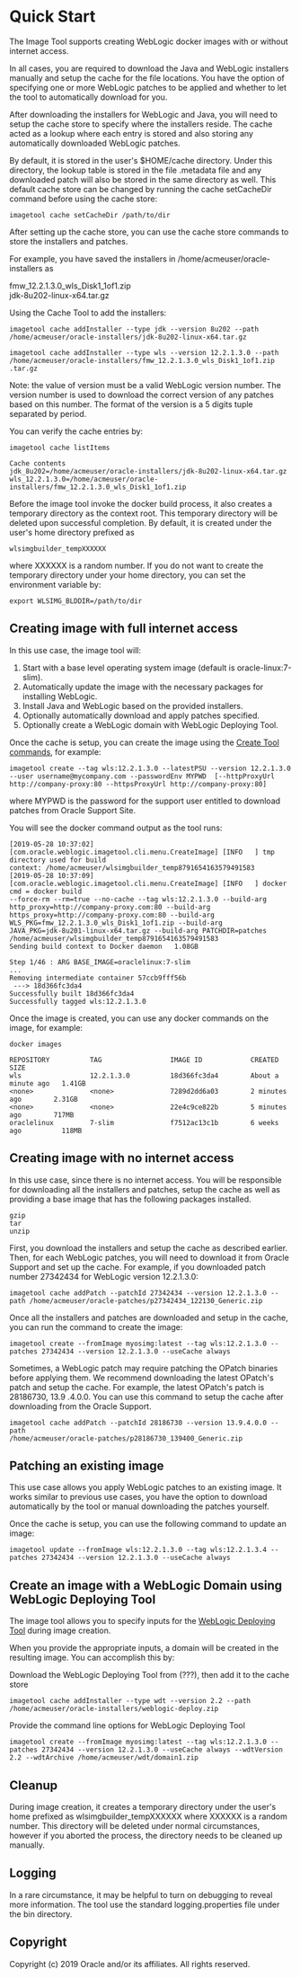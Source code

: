 # Quick Start

The Image Tool supports creating WebLogic docker images with or without internet access. 

In all cases, you are required to download the Java and WebLogic installers manually and setup the cache for the file 
locations.  You have the option of specifying one or more WebLogic patches to be applied and whether to let the tool to 
automatically download for you.

After downloading the installers for WebLogic and Java, you will need to setup the cache store to specify where the
 installers reside.  The cache acted as a lookup where each entry is stored and also storing any 
 automatically downloaded WebLogic patches.

By default, it is stored in the user's $HOME/cache directory.  Under this directory, the lookup table is stored in 
the file .metadata file and any downloaded patch will also be stored in the same directory as well.  This 
default cache store can be changed by running the cache setCacheDir command before using the cache store:

```aidl
imagetool cache setCacheDir /path/to/dir
```

After setting up the cache store, you can use the cache store commands to store the installers and patches.
 
For example, you have saved the installers in /home/acmeuser/oracle-installers as

fmw_12.2.1.3.0_wls_Disk1_1of1.zip\
jdk-8u202-linux-x64.tar.gz
 

Using the Cache Tool to add the installers:

```aidl
imagetool cache addInstaller --type jdk --version 8u202 --path /home/acmeuser/oracle-installers/jdk-8u202-linux-x64.tar.gz
```

```aidl
imagetool cache addInstaller --type wls --version 12.2.1.3.0 --path /home/acmeuser/oracle-installers/fmw_12.2.1.3.0_wls_Disk1_1of1.zip
.tar.gz

```

Note:  the value of version must be a valid WebLogic version number. The version number is used to download the 
correct version of any patches based on this number.  The format of the version is a 5 digits tuple separated by period.

You can verify the cache entries by:

```aidl
imagetool cache listItems
```

```aidl
Cache contents
jdk_8u202=/home/acmeuser/oracle-installers/jdk-8u202-linux-x64.tar.gz
wls_12.2.1.3.0=/home/acmeuser/oracle-installers/fmw_12.2.1.3.0_wls_Disk1_1of1.zip

```

Before the image tool invoke the docker build process, it also creates a temporary directory as the context root.  This temporary directory will be deleted upon successful completion. By default, it is created under the user's home 
directory prefixed as 

```
wlsimgbuilder_tempXXXXXX 
```
where XXXXXX is a random number.  If you do not want to create the temporary directory under your home directory, you
 can set the environment variable by:
 
 ```aidl
export WLSIMG_BLDDIR=/path/to/dir
```


## Creating image with full internet access

In this use case, the image tool will:

1. Start with a base level operating system image (default is oracle-linux:7-slim).
2. Automatically update the image with the necessary packages for installing WebLogic.
3. Install Java and WebLogic based on the provided installers.
4. Optionally automatically download and apply patches specified.
5. Optionally create a WebLogic domain with WebLogic Deploying Tool.


Once the cache is setup, you can create the image using the [Create Tool commands](create-image.md), for example:

```aidl
imagetool create --tag wls:12.2.1.3.0 --latestPSU --version 12.2.1.3.0 --user username@mycompany.com --passwordEnv MYPWD  [--httpProxyUrl http://company-proxy:80 --httpsProxyUrl http://company-proxy:80]
```

where MYPWD is the password for the support user entitled to download patches from Oracle Support Site.

You will see the docker command output as the tool runs:

```aidl
[2019-05-28 10:37:02] [com.oracle.weblogic.imagetool.cli.menu.CreateImage] [INFO   ] tmp directory used for build 
context: /home/acmeuser/wlsimgbuilder_temp8791654163579491583 
[2019-05-28 10:37:09] [com.oracle.weblogic.imagetool.cli.menu.CreateImage] [INFO   ] docker cmd = docker build 
--force-rm --rm=true --no-cache --tag wls:12.2.1.3.0 --build-arg http_proxy=http://company-proxy.com:80 --build-arg 
https_proxy=http://company-proxy.com:80 --build-arg WLS_PKG=fmw_12.2.1.3.0_wls_Disk1_1of1.zip --build-arg 
JAVA_PKG=jdk-8u201-linux-x64.tar.gz --build-arg PATCHDIR=patches /home/acmeuser/wlsimgbuilder_temp8791654163579491583 
Sending build context to Docker daemon   1.08GB

Step 1/46 : ARG BASE_IMAGE=oraclelinux:7-slim
...
Removing intermediate container 57ccb9fff56b
 ---> 18d366fc3da4
Successfully built 18d366fc3da4
Successfully tagged wls:12.2.1.3.0
```

Once the image is created, you can use any docker commands on the image, for example:

```aidl
docker images

REPOSITORY          TAG                 IMAGE ID            CREATED              SIZE
wls                 12.2.1.3.0          18d366fc3da4        About a minute ago   1.41GB
<none>              <none>              7289d2dd6a03        2 minutes ago        2.31GB
<none>              <none>              22e4c9ce822b        5 minutes ago        717MB
oraclelinux         7-slim              f7512ac13c1b        6 weeks ago          118MB

```

## Creating image with no internet access


In this use case, since there is no internet access.  You will be responsible for downloading all the installers and 
patches, setup the cache as well as providing a base image that has the following packages installed.


```aidl
gzip 
tar 
unzip
```

First, you download the installers and setup the cache as described earlier.  Then, for each WebLogic patches, you 
will need to download it from Oracle Support and set up the cache. For example, if you downloaded patch number 
27342434 for WebLogic version 12.2.1.3.0:
 
```aidl
imagetool cache addPatch --patchId 27342434 --version 12.2.1.3.0 --path /home/acmeuser/oracle-patches/p27342434_122130_Generic.zip
```

Once all the installers and patches are downloaded and setup in the cache, you can run the command to create the image:

```aidl
imagetool create --fromImage myosimg:latest --tag wls:12.2.1.3.0 --patches 27342434 --version 12.2.1.3.0 --useCache always
```

Sometimes, a WebLogic patch may require patching the OPatch binaries before applying them.  We recommend 
downloading the latest OPatch's patch and setup the cache.  For example, the latest OPatch's patch is 28186730, 13.9
.4.0.0.  You can use this command to setup the cache after downloading from the Oracle Support.

```aidl
imagetool cache addPatch --patchId 28186730 --version 13.9.4.0.0 --path 
/home/acmeuser/oracle-patches/p28186730_139400_Generic.zip

```

## Patching an existing image

This use case allows you apply WebLogic patches to an existing image. It works similar to previous use cases, you 
have the option to download automatically by the tool or manual downloading the patches yourself.

Once the cache is setup, you can use the following command to update an image:

```aidl
imagetool update --fromImage wls:12.2.1.3.0 --tag wls:12.2.1.3.4 --patches 27342434 --version 12.2.1.3.0 --useCache always
```

## Create an image with a WebLogic Domain using WebLogic Deploying Tool

The image tool allows you to specify inputs for the [WebLogic Deploying Tool](https://github.com/oracle/weblogic-deploy-tooling) during image creation.  

When you provide the appropriate inputs, a domain will be created in the resulting image. You can accomplish this by:

Download the WebLogic Deploying Tool from (???), then add it to the cache store

```aidl
imagetool cache addInstaller --type wdt --version 2.2 --path /home/acmeuser/oracle-installers/weblogic-deploy.zip
```

Provide the command line options for WebLogic Deploying Tool

```aidl
imagetool create --fromImage myosimg:latest --tag wls:12.2.1.3.0 --patches 27342434 --version 12.2.1.3.0 --useCache always --wdtVersion 2.2 --wdtArchive /home/acmeuser/wdt/domain1.zip
```

## Cleanup

During image creation, it creates a temporary directory under the user's home prefixed as wlsimgbuilder_tempXXXXXX 
where XXXXXX is a random number.  This directory will be deleted under normal circumstances, however if you aborted the process, the directory needs to
 be cleaned up manually.

## Logging

In a rare circumstance, it may be helpful to turn on debugging to reveal more information.  The tool use the standard
logging.properties file under the bin directory. 


## Copyright
Copyright (c) 2019 Oracle and/or its affiliates. All rights reserved.
